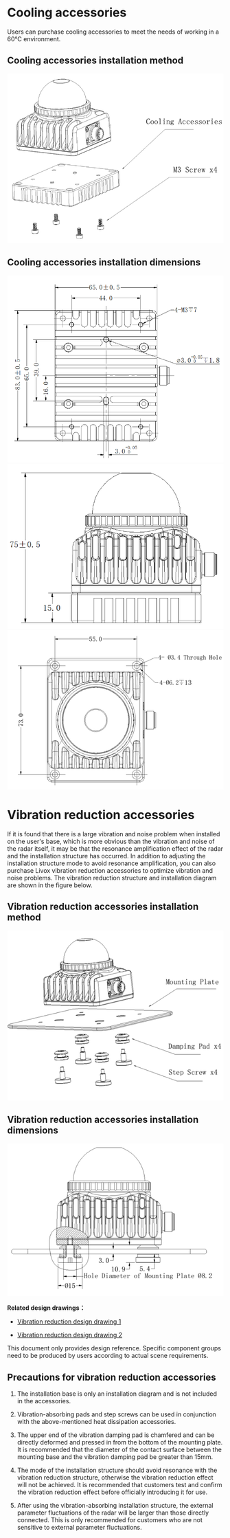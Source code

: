# Cooling accessories

Users can purchase cooling accessories to meet the needs of working in a 60℃ environment.

## Cooling accessories installation method

![](./images/radiator_build_en.png)

## Cooling accessories installation dimensions

![](./images/radiator_build_size1_en.png)
![](./images/radiator_build_size2_en.png)
![](./images/radiator_build_size3_en.png)

# Vibration reduction accessories
If it is found that there is a large vibration and noise problem when installed on the user's base, which is more obvious than the vibration and noise of the radar itself, it may be that the resonance amplification effect of the radar and the installation structure has occurred. In addition to adjusting the installation structure mode to avoid resonance amplification, you can also purchase Livox vibration reduction accessories to optimize vibration and noise problems. The vibration reduction structure and installation diagram are shown in the figure below.

## Vibration reduction accessories installation method

![](./images/cushioning_build1_en.png)

## Vibration reduction accessories installation dimensions

![](./images/cushioning_build2_en.png)

**Related design drawings：**

- [Vibration reduction design drawing 1](./images/cushioning_design0.jpg)

- [Vibration reduction design drawing 2](./images/cushioning_design1.jpg)

This document only provides design reference. Specific component groups need to be produced by users according to actual scene requirements.

## Precautions for vibration reduction accessories

1. The installation base is only an installation diagram and is not included in the accessories.

2. Vibration-absorbing pads and step screws can be used in conjunction with the above-mentioned heat dissipation accessories.

3. The upper end of the vibration damping pad is chamfered and can be directly deformed and pressed in from the bottom of the mounting plate. It is recommended that the diameter of the contact surface between the mounting base and the vibration damping pad be greater than 15mm.

4. The mode of the installation structure should avoid resonance with the vibration reduction structure, otherwise the vibration reduction effect will not be achieved. It is recommended that customers test and confirm the vibration reduction effect before officially introducing it for use.

5. After using the vibration-absorbing installation structure, the external parameter fluctuations of the radar will be larger than those directly connected. This is only recommended for customers who are not sensitive to external parameter fluctuations.